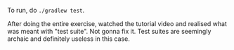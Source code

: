 To run, do `./gradlew test`.

After doing the entire exercise, watched the tutorial video and realised what was meant with "test suite".
Not gonna fix it.
Test suites are seemingly archaic and definitely useless in this case.
